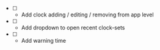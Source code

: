 - [ ] - Add clock adding / editing / removing from app level
- [ ] - Add dropdown to open recent clock-sets
- [ ] - Add warning time
